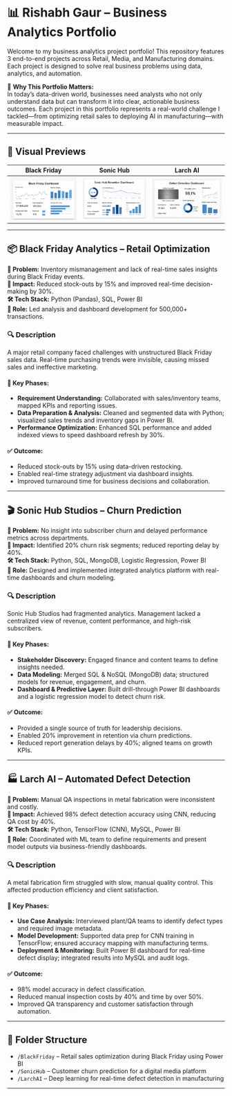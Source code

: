 # 📊 Rishabh Gaur – Business Analytics Portfolio

Welcome to my business analytics project portfolio! This repository features 3 end-to-end projects across Retail, Media, and Manufacturing domains. Each project is designed to solve real business problems using data, analytics, and automation.

🚀 **Why This Portfolio Matters:**  
In today’s data-driven world, businesses need analysts who not only understand data but can transform it into clear, actionable business outcomes. Each project in this portfolio represents a real-world challenge I tackled—from optimizing retail sales to deploying AI in manufacturing—with measurable impact.

---

## 🔧 Visual Previews

| Black Friday | Sonic Hub | Larch AI |
|--------------|------------|----------|
| ![Black Friday](images/1.png) | ![Sonic Hub](images/2.png) | ![Larch AI](images/3.png) |

---

## 📦 Black Friday Analytics – Retail Optimization

**🧠 Problem:** Inventory mismanagement and lack of real-time sales insights during Black Friday events.  
**🎯 Impact:** Reduced stock-outs by 15% and improved real-time decision-making by 30%.  
**🛠️ Tech Stack:** Python (Pandas), SQL, Power BI  
**👤 Role:** Led analysis and dashboard development for 500,000+ transactions.

### 🔍 Description
A major retail company faced challenges with unstructured Black Friday sales data. Real-time purchasing trends were invisible, causing missed sales and ineffective marketing.

#### 🔄 Key Phases:
- **Requirement Understanding:** Collaborated with sales/inventory teams, mapped KPIs and reporting issues.
- **Data Preparation & Analysis:** Cleaned and segmented data with Python; visualized sales trends and inventory gaps in Power BI.
- **Performance Optimization:** Enhanced SQL performance and added indexed views to speed dashboard refresh by 30%.

#### ✅ Outcome:
- Reduced stock-outs by 15% using data-driven restocking.
- Enabled real-time strategy adjustment via dashboard insights.
- Improved turnaround time for business decisions and collaboration.

---

## 🎬 Sonic Hub Studios – Churn Prediction

**🧠 Problem:** No insight into subscriber churn and delayed performance metrics across departments.  
**🎯 Impact:** Identified 20% churn risk segments; reduced reporting delay by 40%.  
**🛠️ Tech Stack:** Python, SQL, MongoDB, Logistic Regression, Power BI  
**👤 Role:** Designed and implemented integrated analytics platform with real-time dashboards and churn modeling.

### 🔍 Description
Sonic Hub Studios had fragmented analytics. Management lacked a centralized view of revenue, content performance, and high-risk subscribers.

#### 🔄 Key Phases:
- **Stakeholder Discovery:** Engaged finance and content teams to define insights needed.
- **Data Modeling:** Merged SQL & NoSQL (MongoDB) data; structured models for revenue, engagement, and churn.
- **Dashboard & Predictive Layer:** Built drill-through Power BI dashboards and a logistic regression model to detect churn risk.

#### ✅ Outcome:
- Provided a single source of truth for leadership decisions.
- Enabled 20% improvement in retention via churn predictions.
- Reduced report generation delays by 40%; aligned teams on growth KPIs.

---

## 🏭 Larch AI – Automated Defect Detection

**🧠 Problem:** Manual QA inspections in metal fabrication were inconsistent and costly.  
**🎯 Impact:** Achieved 98% defect detection accuracy using CNN, reducing QA cost by 40%.  
**🛠️ Tech Stack:** Python, TensorFlow (CNN), MySQL, Power BI  
**👤 Role:** Coordinated with ML team to define requirements and present model outputs via business-friendly dashboards.

### 🔍 Description
A metal fabrication firm struggled with slow, manual quality control. This affected production efficiency and client satisfaction.

#### 🔄 Key Phases:
- **Use Case Analysis:** Interviewed plant/QA teams to identify defect types and required image metadata.
- **Model Development:** Supported data prep for CNN training in TensorFlow; ensured accuracy mapping with manufacturing terms.
- **Deployment & Monitoring:** Built Power BI dashboard for real-time defect display; integrated results into MySQL and audit logs.

#### ✅ Outcome:
- 98% model accuracy in defect classification.
- Reduced manual inspection costs by 40% and time by over 50%.
- Improved QA transparency and customer satisfaction through automation.

---

## 📂 Folder Structure

- `/BlackFriday` – Retail sales optimization during Black Friday using Power BI  
- `/SonicHub` – Customer churn prediction for a digital media platform  
- `/LarchAI` – Deep learning for real-time defect detection in manufacturing

---
